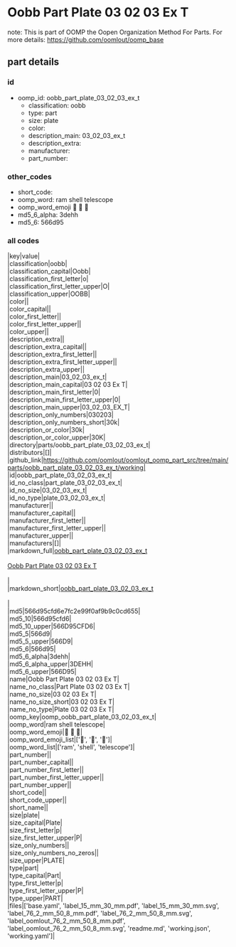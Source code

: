 # Oobb Part Plate 03 02 03 Ex T  

note: This is part of OOMP the Oopen Organization Method For Parts. For more details: https://github.com/oomlout/oomp_base

##  part details





### id
* oomp_id: oobb_part_plate_03_02_03_ex_t
  * classification: oobb
  * type: part
  * size: plate
  * color: 
  * description_main: 03_02_03_ex_t
  * description_extra: 
  * manufacturer: 
  * part_number: 

### other_codes
* short_code: 
* oomp_word: ram shell telescope
* oomp_word_emoji :ram: :shell: :telescope:
* md5_6_alpha: 3dehh
* md5_6: 566d95

### all codes 
|key|value|  
|classification|oobb|  
|classification_capital|Oobb|  
|classification_first_letter|o|  
|classification_first_letter_upper|O|  
|classification_upper|OOBB|  
|color||  
|color_capital||  
|color_first_letter||  
|color_first_letter_upper||  
|color_upper||  
|description_extra||  
|description_extra_capital||  
|description_extra_first_letter||  
|description_extra_first_letter_upper||  
|description_extra_upper||  
|description_main|03_02_03_ex_t|  
|description_main_capital|03 02 03 Ex T|  
|description_main_first_letter|0|  
|description_main_first_letter_upper|0|  
|description_main_upper|03_02_03_EX_T|  
|description_only_numbers|030203|  
|description_only_numbers_short|30k|  
|description_or_color|30k|  
|description_or_color_upper|30K|  
|directory|parts/oobb_part_plate_03_02_03_ex_t|  
|distributors|[]|  
|github_link|https://github.com/oomlout/oomlout_oomp_part_src/tree/main/parts/oobb_part_plate_03_02_03_ex_t/working|  
|id|oobb_part_plate_03_02_03_ex_t|  
|id_no_class|part_plate_03_02_03_ex_t|  
|id_no_size|03_02_03_ex_t|  
|id_no_type|plate_03_02_03_ex_t|  
|manufacturer||  
|manufacturer_capital||  
|manufacturer_first_letter||  
|manufacturer_first_letter_upper||  
|manufacturer_upper||  
|manufacturers|[]|  
|markdown_full|[oobb_part_plate_03_02_03_ex_t](https://github.com/oomlout/oomlout_oomp_part_src/tree/main/parts/oobb_part_plate_03_02_03_ex_t/working)<br>[](https://github.com/oomlout/oomlout_oomp_part_src/tree/main/parts/oobb_part_plate_03_02_03_ex_t/working)<br>[Oobb Part Plate 03 02 03 Ex T](https://github.com/oomlout/oomlout_oomp_part_src/tree/main/parts/oobb_part_plate_03_02_03_ex_t/working)<br><br>|  
|markdown_short|[oobb_part_plate_03_02_03_ex_t](https://github.com/oomlout/oomlout_oomp_part_src/tree/main/parts/oobb_part_plate_03_02_03_ex_t/working)<br><br>|  
|md5|566d95cfd6e7fc2e99f0af9b9c0cd655|  
|md5_10|566d95cfd6|  
|md5_10_upper|566D95CFD6|  
|md5_5|566d9|  
|md5_5_upper|566D9|  
|md5_6|566d95|  
|md5_6_alpha|3dehh|  
|md5_6_alpha_upper|3DEHH|  
|md5_6_upper|566D95|  
|name|Oobb Part Plate 03 02 03 Ex T|  
|name_no_class|Part Plate 03 02 03 Ex T|  
|name_no_size|03 02 03 Ex T|  
|name_no_size_short|03 02 03 Ex T|  
|name_no_type|Plate 03 02 03 Ex T|  
|oomp_key|oomp_oobb_part_plate_03_02_03_ex_t|  
|oomp_word|ram shell telescope|  
|oomp_word_emoji|:ram: :shell: :telescope:|  
|oomp_word_emoji_list|[':ram:', ':shell:', ':telescope:']|  
|oomp_word_list|['ram', 'shell', 'telescope']|  
|part_number||  
|part_number_capital||  
|part_number_first_letter||  
|part_number_first_letter_upper||  
|part_number_upper||  
|short_code||  
|short_code_upper||  
|short_name||  
|size|plate|  
|size_capital|Plate|  
|size_first_letter|p|  
|size_first_letter_upper|P|  
|size_only_numbers||  
|size_only_numbers_no_zeros||  
|size_upper|PLATE|  
|type|part|  
|type_capital|Part|  
|type_first_letter|p|  
|type_first_letter_upper|P|  
|type_upper|PART|  
|files|['base.yaml', 'label_15_mm_30_mm.pdf', 'label_15_mm_30_mm.svg', 'label_76_2_mm_50_8_mm.pdf', 'label_76_2_mm_50_8_mm.svg', 'label_oomlout_76_2_mm_50_8_mm.pdf', 'label_oomlout_76_2_mm_50_8_mm.svg', 'readme.md', 'working.json', 'working.yaml']|  
